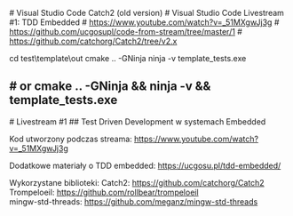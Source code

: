 \# Visual Studio Code Catch2 (old version)
\# Visual Studio Code Livestream #1: TDD Embedded
\# https://www.youtube.com/watch?v=_51MXgwJj3g
\# https://github.com/ucgosupl/code-from-stream/tree/master/1
\# https://github.com/catchorg/Catch2/tree/v2.x

cd test\template\out
cmake .. -GNinja
ninja -v
template_tests.exe

\# or
cmake .. -GNinja && ninja -v && template_tests.exe
------------------------------------------------------------


\# Livestream #1
\#\# Test Driven Development w systemach Embedded

Kod utworzony podczas streama:
https://www.youtube.com/watch?v=_51MXgwJj3g

Dodatkowe materiały o TDD embedded:
https://ucgosu.pl/tdd-embedded/

Wykorzystane biblioteki:
Catch2: https://github.com/catchorg/Catch2  
Trompeloeil: https://github.com/rollbear/trompeloeil  
mingw-std-threads: https://github.com/meganz/mingw-std-threads  
